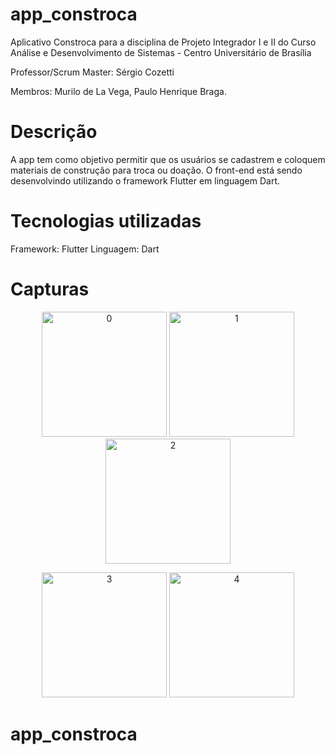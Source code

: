 # app_constroca

Aplicativo Constroca para a disciplina de Projeto Integrador I e II do Curso Análise e Desenvolvimento de Sistemas - Centro Universitário de Brasília

Professor/Scrum Master: Sérgio Cozetti

Membros: Murilo de La Vega, Paulo Henrique Braga.


# Descrição

A app tem como objetivo permitir que os usuários se cadastrem e coloquem materiais de construção para troca ou doação. O front-end está sendo desenvolvindo utilizando o framework Flutter em linguagem Dart. 


# Tecnologias utilizadas

Framework: Flutter
Linguagem: Dart


# Capturas

<p align="center">
<img alt="0" src="http://www.someletras.com.br/paulo/gifs/0.gif" width="200"/> <img alt="1" src="http://www.someletras.com.br/paulo/gifs/1.gif" width="200"/> <img alt="2" src="http://www.someletras.com.br/paulo/gifs/2.gif" width="200"/>
</p>

<p align="center">
<img alt="3" src="http://www.someletras.com.br/paulo/gifs/3.gif" width="200" /> <img alt="4" src="http://www.someletras.com.br/paulo/gifs/4.gif" width="200"/>
</p>

# app_constroca 



